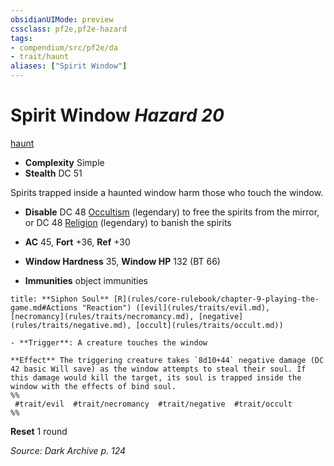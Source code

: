 ```yaml
---
obsidianUIMode: preview
cssclass: pf2e,pf2e-hazard
tags:
- compendium/src/pf2e/da
- trait/haunt
aliases: ["Spirit Window"]
---
```

# Spirit Window *Hazard 20*  
[haunt](haunt.md "Haunt Hazard Trait")  

- **Complexity** Simple
- **Stealth** DC 51  

Spirits trapped inside a haunted window harm those who touch the window.

- **Disable** DC 48 [Occultism](skills.md#Occultism) (legendary) to free the spirits from the mirror, or DC 48 [Religion](skills.md#Religion) (legendary) to banish the spirits  

- **AC** 45, **Fort** +36, **Ref** +30
- **Window Hardness** 35, **Window HP** 132 (BT 66)
- **Immunities** object immunities

```ad-embed-ability
title: **Siphon Soul** [R](rules/core-rulebook/chapter-9-playing-the-game.md#Actions "Reaction") ([evil](rules/traits/evil.md), [necromancy](rules/traits/necromancy.md), [negative](rules/traits/negative.md), [occult](rules/traits/occult.md))

- **Trigger**: A creature touches the window

**Effect** The triggering creature takes `8d10+44` negative damage (DC 42 basic Will save) as the window attempts to steal their soul. If this damage would kill the target, its soul is trapped inside the window with the effects of bind soul.  
%%
 #trait/evil  #trait/necromancy  #trait/negative  #trait/occult 
%%
```

**Reset** 1 round  

*Source: Dark Archive p. 124*